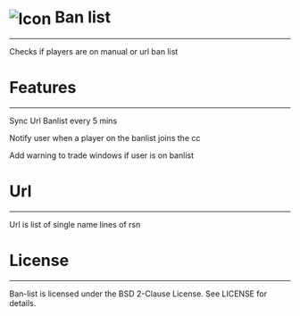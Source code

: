 # <img align="center" src="https://i.imgur.com/OdEuPwd.png" alt="Icon"> Ban list
-------
Checks if players are on manual or url ban list
# Features
-------
Sync Url Banlist every 5 mins

Notify user when a player on the banlist joins the cc

Add warning to trade windows if user is on banlist

# Url
-------
Url is list of single name lines of rsn
# License
-------
Ban-list is licensed under the BSD 2-Clause License. See LICENSE for details.
